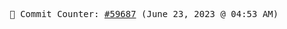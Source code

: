 <p align="center">
    <samp>
        📮 Commit Counter: <a href="https://github.com/Javascript-void0/Javascript-void0/commits/main">#59687</a> (June 23, 2023 @ 04:53 AM)
    </samp>
</p>